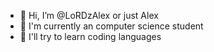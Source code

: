 - 👋 Hi, I’m @LoRDzAlex or just Alex
- 👀 I'm currently an computer science student
- 🌱 I'll try to learn coding languages

<!---
LoRDzAlex/LoRDzAlex is a ✨ special ✨ repository because its `README.md` (this file) appears on your GitHub profile.
You can click the Preview link to take a look at your changes.
--->

